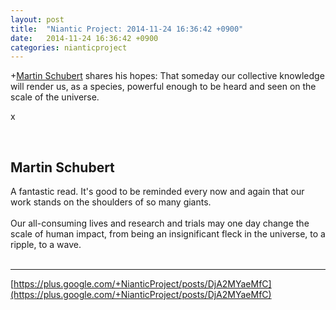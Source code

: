 ```yaml
---
layout: post
title:  "Niantic Project: 2014-11-24 16:36:42 +0900"
date:   2014-11-24 16:36:42 +0900
categories: nianticproject
---
```

+[Martin Schubert](https://plus.google.com/100425314717666507497 "") shares his hopes: That someday our collective knowledge will render us, as a species, powerful enough to be heard and seen on the scale of the universe.

x<div class="shared"><br /><h2>Martin Schubert</h2>A fantastic read. It's good to be reminded every now and again that our work stands on the shoulders of so many giants.<br /><br />Our all-consuming lives and research and trials may one day change the scale of human impact, from being an insignificant fleck in the universe, to a ripple, to a wave. <br /><br /></div>
- - -
[https://plus.google.com/+NianticProject/posts/DjA2MYaeMfC](https://plus.google.com/+NianticProject/posts/DjA2MYaeMfC)
